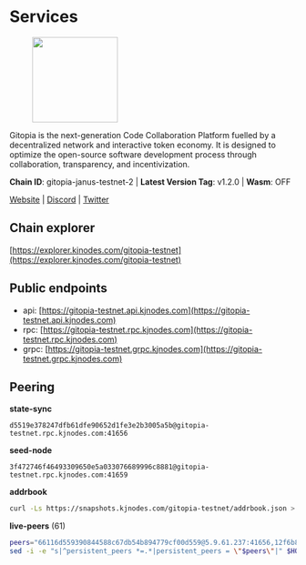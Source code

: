 # Services

<figure><img src="https://raw.githubusercontent.com/kj89/testnet_manuals/main/pingpub/logos/gitopia.png" width="150" alt=""><figcaption></figcaption></figure>

Gitopia is the next-generation Code Collaboration Platform fuelled by  a decentralized network and interactive token economy. It is designed  to optimize the open-source software development process through  collaboration, transparency, and incentivization.

**Chain ID**: gitopia-janus-testnet-2 | **Latest Version Tag**: v1.2.0 | **Wasm**: OFF

[Website](https://gitopia.com/) | [Discord](https://discord.gg/hFTXCGNYDZ) | [Twitter](https://twitter.com/gitopiaDAO)




## Chain explorer
[https://explorer.kjnodes.com/gitopia-testnet](https://explorer.kjnodes.com/gitopia-testnet)

## Public endpoints

* api: [https://gitopia-testnet.api.kjnodes.com](https://gitopia-testnet.api.kjnodes.com)
* rpc: [https://gitopia-testnet.rpc.kjnodes.com](https://gitopia-testnet.rpc.kjnodes.com)
* grpc: [https://gitopia-testnet.grpc.kjnodes.com](https://gitopia-testnet.grpc.kjnodes.com)

## Peering

**state-sync**

```text
d5519e378247dfb61dfe90652d1fe3e2b3005a5b@gitopia-testnet.rpc.kjnodes.com:41656
```

**seed-node**

```text
3f472746f46493309650e5a033076689996c8881@gitopia-testnet.rpc.kjnodes.com:41659
```

**addrbook**
```bash
curl -Ls https://snapshots.kjnodes.com/gitopia-testnet/addrbook.json > $HOME/.gitopia/config/addrbook.json
```

**live-peers** (61)
```bash
peers="66116d559390844588c67db54b894779cf00d559@5.9.61.237:41656,12f6b84a23b054a6591c647c2a4456c40af65cce@5.9.147.22:24656,082e95b5d5351e68dcfb24dff802f9064cfd5a4c@65.109.92.241:51056,820024c34989e7605d9367847e1fc2d01ad763bd@65.109.92.235:30656,f1c042fca05e4bfb9a6da1cccaa5108a26ea1e0f@65.108.104.167:28656,3b0956b482f89b361dd350f1c6b3743096897446@65.108.124.219:35656,0534e64a6df8a0ac7d032d3eff3587f5fd69ba37@65.108.206.118:60756,c78af3c8a2fa3d398dedb1ad9052eaf60dc27434@95.216.163.254:41656,c15c3fee20da5db1e087066c8ff0b77457178f0d@65.108.217.101:26656,93c4c73375b5f52020e7e7bd3f901ee28f07e6b7@109.123.243.66:41656,03073657e8bc5bcf71e7fd8df281ab8dcbc8821a@45.151.122.130:656,d5519e378247dfb61dfe90652d1fe3e2b3005a5b@65.109.68.190:41656,98bdfc67810bf7ac8f5c45b2c677b4bf199eb42e@185.193.67.65:41656,1cf3826ccd9a24caa549cbea061446716858133e@154.26.130.95:36656,4ceba74efb843cf10926a9ec757e4e2081d71e92@207.244.226.183:656,495a0e85a16aa2aef7970b3b34b09f7c64bedb2f@185.177.116.35:41656,8e9c65f65157cd5540e94335ae068c4040cf9b3b@83.171.249.165:656,399d4e19186577b04c23296c4f7ecc53e61080cb@34.142.184.61:26656,292c099fc654a1331d3b62a1b939f867b62ef434@45.85.147.242:656,615b82e2721e06770a71ac3a0328d0e4f0eea0de@81.0.246.222:656,5c2c2b27e1824097d4f5dc7a581a8d615923e76f@185.252.235.110:41656,9bb344d83fc1fafc4bce6b8e4a95b82f37ac4f31@82.208.20.136:26656,0eb70bf5e2403694109f9bba184570074c2dfdd5@38.242.235.255:26656,5c2a752c9b1952dbed075c56c600c3a79b58c395@195.3.220.140:27036,6871aeacd353d66c38b1ebbf3b1ad244fa05e32b@167.86.84.125:26656,fb0a1c5dbc329b1b0ae3dac6776df4eb5f2072f6@79.137.248.142:26656,4822b1bc21df29f4928b81d0ea457191c9839980@194.163.187.123:26656,91bf3eb973595dd4621ccf5853e5ac78c48058da@194.163.180.77:656,c84906b19dc7dc7bda94ab2167d4b0af64a28b49@45.151.122.191:656,374da78901e59810277fc35482bce6e30953f488@80.79.6.155:41656,407eb21b784f1dc4e9902cb812b65eec760c6a19@185.193.66.67:656,c03e9f152bb1becc54d4424d02249135d39be09f@81.0.218.106:41656,8f4c2887e46edc200a95afeaa87cb63bdddd26e2@185.239.208.131:656,2236a75a7557d8633d06ac6f036c1b47c1fd1598@149.102.158.166:41656,73de34b1d08fdd58b5a5c0ec6d2560310c1ebe90@38.242.151.86:26656,730983044bcc3f8e688bc2436da8a171fd843922@154.12.243.189:656,b443841c75ff451db6ca3c58c253db543dc86b68@185.244.181.103:26656,7d819fa869f7c5b42c2c7a9538e1a9e7a52cfdee@65.108.226.26:24656,b6651c7b043ef4bdccd7906b0f06de2bbdfe8a60@193.46.243.75:26656,e79532749fb5dd95366f4568a7b2430d0e316fb5@84.46.255.163:26656,5c74fe6868cda2003926c0a6299c9cebec5c4d1a@65.21.239.60:41656,fea7c372588898f7ea3a04373c52a30712b3c279@185.239.209.56:656,de97acf829b01bbb27bb5a2885b31093616fbcb9@38.242.226.233:656,4e0e57bcac8aa2bc3188d5b7845eeee61a61f3f0@194.163.170.165:26656,34164bb61ccba0014e048b0e809306e1ec698111@212.68.44.36:656,8d45cada398e1035e220857a84021fabfa723248@2.58.82.21:26656,5fb72a0bea398ce56fa20cd732623f98d774be7d@149.102.128.208:41656,37c3d29df83da59e5a258d413e2f89365ab05711@85.239.243.12:656,e511a5b55979b7d630f016e2b15b513690fd3e33@185.239.209.124:656,c820e754c56b5455d64ab7685730c44a936d0833@154.38.165.129:26656,2dd887c0b2675a9eb8fc7af138d0a5235b5cd3fa@217.76.51.33:35656,2563f9668a456da394e5347a3256d1130fbce80e@154.12.235.232:26656,4ec16520a171af24269ddb7aa57f555a455bc76d@95.111.247.144:26656,2f0484f05aa2d58d91aa21ea7cb9ce81c2e207ea@85.239.240.187:26656,f06f794dcc5964197da0e13709d71ea5e0f5b7f1@88.99.3.158:11156,a470780ce7c785f92c187176b89da14275e61bde@86.48.5.254:26656,59a99a10a28baeda8535598acef9abb706ec5dbc@45.85.249.132:656,c28ba56940b4aa173c249eef493076ab5ebf5de8@185.182.186.18:26656,38f4e436b28b05850fa9b67cadf0700123cec094@45.10.154.166:26656,e2be58a29887accfae3eba7a68147b99f1d3dd5d@65.108.150.175:26656,e711b6631c3e5bb2f6c389cbc5d422912b05316b@213.239.216.252:25256"
sed -i -e "s|^persistent_peers *=.*|persistent_peers = \"$peers\"|" $HOME/.gitopia/config/config.toml
```
